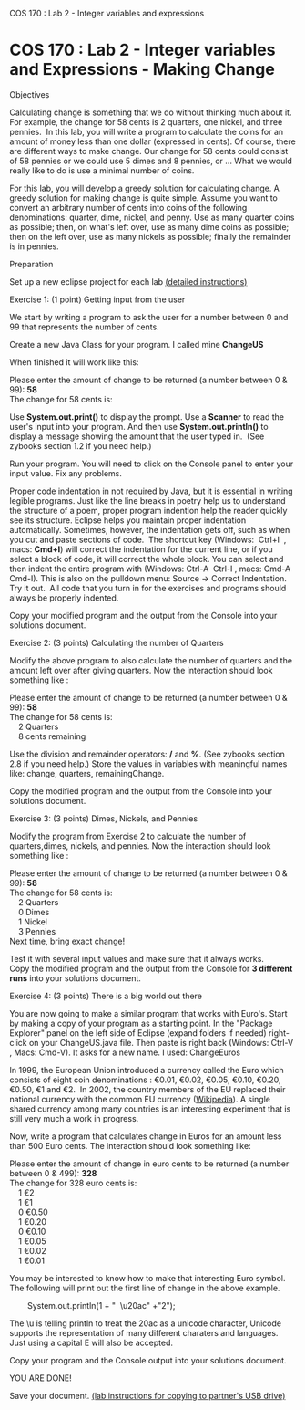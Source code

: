  COS 170 : Lab 2 - Integer variables and expressions    

COS 170 : Lab 2 - Integer variables and Expressions - Making Change
===================================================================

Objectives

Calculating change is something that we do without thinking much about it. For example, the change for 58 cents is 2 quarters, one nickel, and three pennies.  In this lab, you will write a program to calculate the coins for an amount of money less than one dollar (expressed in cents). Of course, there are different ways to make change. Our change for 58 cents could consist of 58 pennies or we could use 5 dimes and 8 pennies, or ... What we would really like to do is use a minimal number of coins.  

For this lab, you will develop a greedy solution for calculating change. A greedy solution for making change is quite simple. Assume you want to convert an arbitrary number of cents into coins of the following denominations: quarter, dime, nickel, and penny. Use as many quarter coins as possible; then, on what's left over, use as many dime coins as possible; then on the left over, use as many nickels as possible; finally the remainder is in pennies.  

Preparation

Set up a new eclipse project for each lab [(detailed instructions)](StartingANewLabProject.html)

Exercise 1: (1 point) Getting input from the user  

We start by writing a program to ask the user for a number between 0 and 99 that represents the number of cents.

Create a new Java Class for your program. I called mine **ChangeUS**  

When finished it will work like this:  

Please enter the amount of change to be returned (a number between 0 & 99): **58**  
The change for 58 cents is:  

Use **System.out.print()** to display the prompt. Use a **Scanner** to read the user's input into your program. And then use **System.out.println()** to display a message showing the amount that the user typed in.  (See zybooks section 1.2 if you need help.)

Run your program. You will need to click on the Console panel to enter your input value. Fix any problems.  

Proper code indentation in not required by Java, but it is essential in writing legible programs. Just like the line breaks in poetry help us to understand the structure of a poem, proper program indention help the reader quickly see its structure. Eclipse helps you maintain proper indentation automatically. Sometimes, however, the indentation gets off, such as when you cut and paste sections of code.  The shortcut key (Windows:  Ctrl+I  , macs: **Cmd+I**) will correct the indentation for the current line, or if you select a block of code, it will correct the whole block. You can select and then indent the entire program with (Windows: Ctrl-A  Ctrl-I , macs: Cmd-A  Cmd-I). This is also on the pulldown menu: Source -> Correct Indentation. Try it out.  All code that you turn in for the exercises and programs should always be properly indented.

Copy your modified program and the output from the Console into your solutions document.

Exercise 2: (3 points) Calculating the number of Quarters

Modify the above program to also calculate the number of quarters and the amount left over after giving quarters. Now the interaction should look something like :  

Please enter the amount of change to be returned (a number between 0 & 99): **58**  
The change for 58 cents is:  
    2 Quarters  
    8 cents remaining  

Use the division and remainder operators: **/** and **%**. (See zybooks section 2.8 if you need help.) Store the values in variables with meaningful names like: change, quarters, remainingChange. 

Copy the modified program and the output from the Console into your solutions document.  

Exercise 3: (3 points) Dimes, Nickels, and Pennies

Modify the program from Exercise 2 to calculate the number of quarters,dimes, nickels, and pennies. Now the interaction should look something like :  

Please enter the amount of change to be returned (a number between 0 & 99): **58**  
The change for 58 cents is:  
    2 Quarters  
    0 Dimes  
    1 Nickel  
    3 Pennies  
Next time, bring exact change!  

Test it with several input values and make sure that it always works.  
Copy the modified program and the output from the Console for **3 different runs** into your solutions document.

Exercise 4: (3 points) There is a big world out there

You are now going to make a similar program that works with Euro's. Start by making a copy of your program as a starting point. In the "Package Explorer" panel on the left side of Eclipse (expand folders if needed) right-click on your ChangeUS.java file. Then paste is right back (Windows: Ctrl-V , Macs: Cmd-V). It asks for a new name. I used: ChangeEuros

In 1999, the European Union introduced a currency called the Euro which consists of eight coin denominations : €0.01, €0.02, €0.05, €0.10, €0.20, €0.50, €1 and €2.  In 2002, the country members of the EU replaced their national currency with the common EU currency ([Wikipedia](https://en.wikipedia.org/wiki/Euro_coins)). A single shared currency among many countries is an interesting experiment that is still very much a work in progress.

Now, write a program that calculates change in Euros for an amount less than 500 Euro cents. The interaction should look something like:

Please enter the amount of change in euro cents to be returned (a number between 0 & 499): **328**  
The change for 328 euro cents is:  
    1 €2  
    1 €1  
    0 €0.50  
    1 €0.20  
    0 €0.10  
    1 €0.05  
    1 €0.02  
    1 €0.01  

You may be interested to know how to make that interesting Euro symbol. The following will print out the first line of change in the above example.  

        System.out.println(1 + "  \\u20ac" +"2");

The \\u is telling println to treat the 20ac as a unicode character, Unicode supports the representation of many different charaters and languages. Just using a capital E will also be accepted.

Copy your program and the Console output into your solutions document.

YOU ARE DONE!

Save your document. [(lab instructions for copying to partner's USB drive)](SavingAndCopyingYourLab.html)